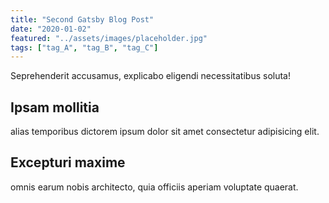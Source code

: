 ```yaml
---
title: "Second Gatsby Blog Post"
date: "2020-01-02"
featured: "../assets/images/placeholder.jpg"
tags: ["tag_A", "tag_B", "tag_C"]
---
```

Seprehenderit accusamus, explicabo eligendi necessitatibus soluta!

## Ipsam mollitia

alias temporibus dictorem ipsum dolor sit amet consectetur adipisicing elit.

## Excepturi maxime

omnis earum nobis architecto, quia officiis aperiam voluptate quaerat.